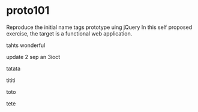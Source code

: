 # proto101
Reproduce the initial name tags prototype uing jQuery
In this self proposed exercise, the target is a functional web application.

tahts wonderful

update 2 sep an 3ioct

tatata

tititi

toto

tete
